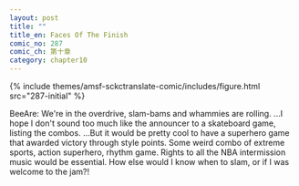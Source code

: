 ```yaml
---
layout: post
title: ""
title_en: Faces Of The Finish
comic_no: 287
comic_ch: 第十章
category: chapter10
---
```

{% include themes/amsf-sckctranslate-comic/includes/figure.html src="287-initial" %}

BeeAre: We're in the overdrive, slam-bams and whammies are rolling. ...I hope I don't sound too much like the announcer to a skateboard game, listing the combos. ...But it would be pretty cool to have a superhero game that awarded victory through style points. Some weird combo of extreme sports, action superhero, rhythm game. Rights to all the NBA intermission music would be essential. How else would I know when to slam, or if I was welcome to the jam?!
